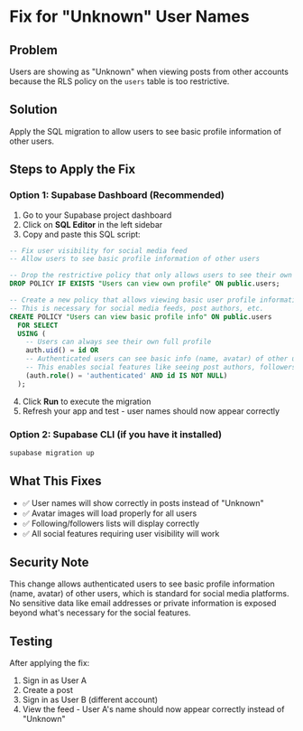 # Fix for "Unknown" User Names

## Problem
Users are showing as "Unknown" when viewing posts from other accounts because the RLS policy on the `users` table is too restrictive.

## Solution
Apply the SQL migration to allow users to see basic profile information of other users.

## Steps to Apply the Fix

### Option 1: Supabase Dashboard (Recommended)
1. Go to your Supabase project dashboard
2. Click on **SQL Editor** in the left sidebar
3. Copy and paste this SQL script:

```sql
-- Fix user visibility for social media feed
-- Allow users to see basic profile information of other users

-- Drop the restrictive policy that only allows users to see their own profile
DROP POLICY IF EXISTS "Users can view own profile" ON public.users;

-- Create a new policy that allows viewing basic user profile information
-- This is necessary for social media feeds, post authors, etc.
CREATE POLICY "Users can view basic profile info" ON public.users
  FOR SELECT
  USING (
    -- Users can always see their own full profile
    auth.uid() = id OR
    -- Authenticated users can see basic info (name, avatar) of other users
    -- This enables social features like seeing post authors, followers, etc.
    (auth.role() = 'authenticated' AND id IS NOT NULL)
  );
```

4. Click **Run** to execute the migration
5. Refresh your app and test - user names should now appear correctly

### Option 2: Supabase CLI (if you have it installed)
```bash
supabase migration up
```

## What This Fixes
- ✅ User names will show correctly in posts instead of "Unknown"
- ✅ Avatar images will load properly for all users
- ✅ Following/followers lists will display correctly
- ✅ All social features requiring user visibility will work

## Security Note
This change allows authenticated users to see basic profile information (name, avatar) of other users, which is standard for social media platforms. No sensitive data like email addresses or private information is exposed beyond what's necessary for the social features.

## Testing
After applying the fix:
1. Sign in as User A
2. Create a post
3. Sign in as User B (different account)
4. View the feed - User A's name should now appear correctly instead of "Unknown"

